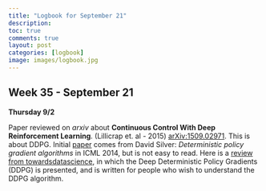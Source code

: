 ```yaml
---
title: "Logbook for September 21"
description: 
toc: true
comments: true
layout: post
categories: [logbook]
image: images/logbook.jpg
---
```




## Week 35 - September 21

**Thursday 9/2**

Paper reviewed on *arxiv* about **Continuous Control With Deep Reinforcement Learning**. (Lillicrap et. al - 2015) [arXiv:1509.02971](https://arxiv.org/abs/1509.02971). This is about DDPG. Initial [paper](http://proceedings.mlr.press/v32/silver14.html) comes from David Silver: *Deterministic policy gradient algorithms* in ICML 2014, but is not easy to read. Here is a [review from towardsdatascience](https://towardsdatascience.com/deep-deterministic-policy-gradients-explained-2d94655a9b7b), in which the Deep Deterministic Policy  Gradients (DDPG) is presented, and is written for people who wish to  understand the DDPG algorithm.

